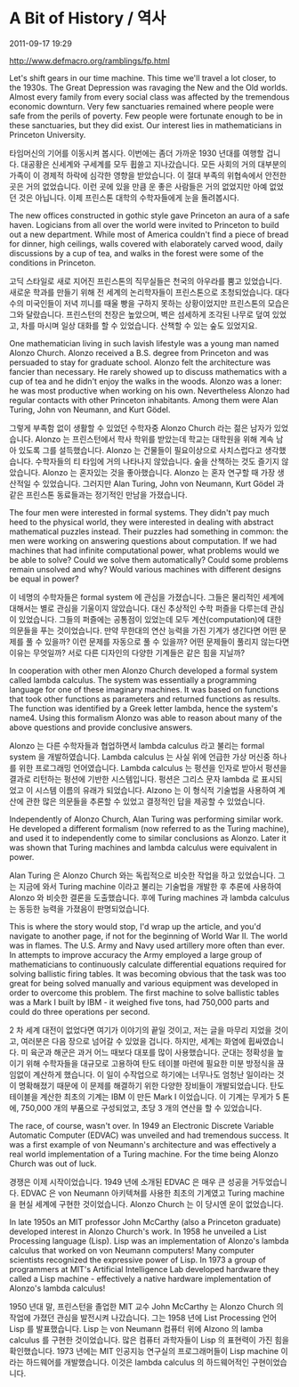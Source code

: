 # A Bit of History / 역사

2011-09-17 19:29

http://www.defmacro.org/ramblings/fp.html

Let's shift gears in our time machine. This time we'll travel a lot closer, to the 1930s. The Great Depression was ravaging the New and the Old worlds. Almost every family from every social class was affected by the tremendous economic downturn. Very few sanctuaries remained where people were safe from the perils of poverty. Few people were fortunate enough to be in these sanctuaries, but they did exist. Our interest lies in mathematicians in Princeton University.

타임머신의 기어를 이동시켜 봅시다. 이번에는 좀더 가까운 1930 년대를 여행할 겁니다. 대공황은 신세계와 구세계를 모두 휩쓸고 지나갔습니다. 모든 사회의 거의 대부분의 가족이 이 경제적 하락에 심각한 영향을 받았습니다. 이 절대 부족의 위협속에서 안전한 곳은 거의 없었습니다. 이런 곳에 있을 만큼 운 좋은 사람들은 거의 없었지만 아예 없었던 것은 아닙니다. 이제 프린스톤 대학의 수학자들에게 눈을 돌려봅시다.   

The new offices constructed in gothic style gave Princeton an aura of a safe haven. Logicians from all over the world were invited to Princeton to build out a new department. While most of America couldn't find a piece of bread for dinner, high ceilings, walls covered with elaborately carved wood, daily discussions by a cup of tea, and walks in the forest were some of the conditions in Princeton.

고딕 스타일로 새로 지어진 프린스톤의 직무실들은 천국의 아우라를 뿜고 있었습니다. 새로운 학과를 만들기 위해 전 세계의 논리학자들이 프린스톤으로 초청되었습니다. 대다수의 미국인들이 저녁 끼니를 때울 빵을 구하지 못하는 상황이었지만 프린스톤의 모습은 그와 달랐습니다. 프린스턴의 천장은 높았으며, 벽은 섬세하게 조각된 나무로 덮여 있었고, 차를 마시며 일상 대화를 할 수 있었습니다. 산책할 수 있는 숲도 있었지요.

One mathematician living in such lavish lifestyle was a young man named Alonzo Church. Alonzo received a B.S. degree from Princeton and was persuaded to stay for graduate school. Alonzo felt the architecture was fancier than necessary. He rarely showed up to discuss mathematics with a cup of tea and he didn't enjoy the walks in the woods. Alonzo was a loner: he was most productive when working on his own. Nevertheless Alonzo had regular contacts with other Princeton inhabitants. Among them were Alan Turing, John von Neumann, and Kurt Gödel.

그렇게 부족함 없이 생활할 수 있었던 수학자중 Alonzo Church 라는 젊은 남자가 있었습니다. Alonzo 는 프린스턴에서 학사 학위를 받았는데 학교는 대학원을 위해 계속 남아 있도록 그를 설득했습니다. Alonzo 는 건물들이 필요이상으로 사치스럽다고 생각했습니다. 수학자들의 티 타임에 거의 나타나지 않았습니다. 숲을 산책하는 것도 즐기지 않았습니다. Alonzo 는 혼자있는 것을 좋아했습니다. Alonzo 는 혼자 연구할 때 가장 생산적일 수 있었습니다. 그러지만 Alan Turing, John von Neumann, Kurt Gödel 과 같은 프린스톤 동료들과는 정기적인 만남을 가졌습니다.

The four men were interested in formal systems. They didn't pay much heed to the physical world, they were interested in dealing with abstract mathematical puzzles instead. Their puzzles had something in common: the men were working on answering questions about computation. If we had machines that had infinite computational power, what problems would we be able to solve? Could we solve them automatically? Could some problems remain unsolved and why? Would various machines with different designs be equal in power?

이 네명의 수학자들은 formal system 에 관심을 가졌습니다. 그들은 물리적인 세계에 대해서는 별로 관심을 기울이지 않았습니다. 대신  추상적인 수학 퍼즐을 다루는데 관심이 있었습니다. 그들의 퍼즐에는 공통점이 있었는데 모두 계산(computation)에 대한 의문들을 푸는 것이었습니다. 만약 무한대의 연산 능력을 가진 기계가 생긴다면 어떤 문제를 풀 수 있을까? 이런 문제를 자동으로 풀 수 있을까? 어떤 문제들이 풀리지 않는다면 이유는 무엇일까? 서로 다른 디자인의 다양한 기계들은 같은 힘을 지닐까?

In cooperation with other men Alonzo Church developed a formal system called lambda calculus. The system was essentially a programming language for one of these imaginary machines. It was based on functions that took other functions as parameters and returned functions as results. The function was identified by a Greek letter lambda, hence the system's name4. Using this formalism Alonzo was able to reason about many of the above questions and provide conclusive answers.

Alonzo 는 다른 수학자들과 협업하면서 lambda calculus 라고 불리는 formal system 을 개발하였습니다. Lambda calculus 는 사실 위에 언급한 가상 머신중 하나를 위한 프로그래밍 언어였습니다. Lambda calculus 는 펑션을 인자로 받아서 펑션을 결과로 리턴하는 펑션에 기반한 시스템입니다. 펑션은 그리스 문자 lambda 로 표시되었고 이 시스템 이름의 유래가 되었습니다. Alzono 는 이 형식적 기술법을 사용하여 계산에 관한 많은 의문들을 추론할 수 있었고 결정적인 답을 제공할 수 있었습니다.

Independently of Alonzo Church, Alan Turing was performing similar work. He developed a different formalism (now referred to as the Turing machine), and used it to independently come to similar conclusions as Alonzo. Later it was shown that Turing machines and lambda calculus were equivalent in power.

Alan Turing 은 Alonzo Church 와는 독립적으로 비슷한 작업을 하고 있었습니다. 그는 지금에 와서 Turing machine 이라고 불리는 기술법을 개발한 후 추론에 사용하여 Alonzo 와 비슷한 결론을 도출했습니다. 후에 Turing machines 과 lambda calculus 는 동등한 능력을 가졌음이 판명되었습니다.

This is where the story would stop, I'd wrap up the article, and you'd navigate to another page, if not for the beginning of World War II. The world was in flames. The U.S. Army and Navy used artillery more often than ever. In attempts to improve accuracy the Army employed a large group of mathematicians to continuously calculate differential equations required for solving ballistic firing tables. It was becoming obvious that the task was too great for being solved manually and various equipment was developed in order to overcome this problem. The first machine to solve ballistic tables was a Mark I built by IBM - it weighed five tons, had 750,000 parts and could do three operations per second.

2 차 세계 대전이 없었다면 여기가 이야기의 끝일 것이고, 저는 글을 마무리 지었을 것이고, 여러분은 다음 장으로 넘어갈 수 있었을 겁니다.  하지만, 세계는 화염에 휩싸였습니다. 미 육군과 해군은 과거 어느 때보다 대포를 많이 사용했습니다. 군대는 정확성을 높이기 위해 수학자들을 대규모로 고용하여 탄도 테이블 마련에 필요한 미분 방정식을 끊임없이 계산하게 했습니다. 이 일이 수작업으로 하기에는 너무나도 엄청난 일이라는 것이 명확해졌기 때문에 이 문제를 해결하기 위한 다양한 장비들이 개발되었습니다. 탄도 테이블을 계산한 최초의 기계는 IBM 이 만든 Mark I 이었습니다. 이 기계는 무게가 5 톤에, 750,000 개의 부품으로 구성되었고, 초당 3 개의 연산을 할 수 있었습니다.

The race, of course, wasn't over. In 1949 an Electronic Discrete Variable Automatic Computer (EDVAC) was unveiled and had tremendous success. It was a first example of von Neumann's architecture and was effectively a real world implementation of a Turing machine. For the time being Alonzo Church was out of luck.

경쟁은 이제 시작이었습니다. 1949 년에 소개된 EDVAC 은 매우 큰 성공을 거두었습니다. EDVAC 은 von Neumann 아키텍쳐를 사용한 최초의 기계였고 Turing machine 을 현실 세계에 구현한 것이었습니다. Alonzo Church 는 이 당시엔 운이 없었습니다.

In late 1950s an MIT professor John McCarthy (also a Princeton graduate) developed interest in Alonzo Church's work. In 1958 he unveiled a List Processing language (Lisp). Lisp was an implementation of Alonzo's lambda calculus that worked on von Neumann computers! Many computer scientists recognized the expressive power of Lisp. In 1973 a group of programmers at MIT's Artificial Intelligence Lab developed hardware they called a Lisp machine - effectively a native hardware implementation of Alonzo's lambda calculus!

1950 년대 말, 프린스턴을 졸업한 MIT 교수 John McCarthy 는 Alonzo Church 의 작업에 가졌던 관심을 발전시켜 나갔습니다. 그는 1958 년에 List Processing 언어 Lisp 를 발표했습니다. Lisp 는 von Neumann 컴퓨터 위에 Alzono 의 lamba calculus 를 구현한 것이었습니다. 많은 컴퓨터 과학자들이 Lisp 의 표현력이 가진 힘을 확인했습니다. 1973 년에는 MIT 인공지능 연구실의 프로그래머들이 Lisp machine 이라는 하드웨어를 개발했습니다. 이것은 lambda calculus 의 하드웨어적인 구현이었습니다.
